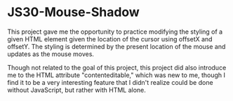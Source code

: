 # JS30-Mouse-Shadow

This project gave me the opportunity to practice modifying the styling of a given HTML element given the location of the cursor using offsetX and offsetY. The styling is determined by the present location of the mouse and updates as the mouse moves.

Though not related to the goal of this project, this project did also introduce me to the HTML attribute "contenteditable," which was new to me, though I find it to be a very interesting feature that I didn't realize could be done without JavaScript, but rather with HTML alone.
